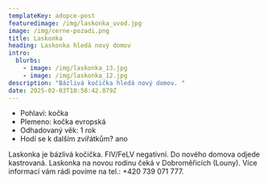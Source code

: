 ```yaml
---
templateKey: adopce-post
featuredimage: /img/laskonka_uvod.jpg
image: /img/cerne-pozadi.png
title: Laskonka
heading: Laskonka hledá nový domov
intro:
  blurbs:
    - image: /img/laskonka_13.jpg
    - image: /img/laskonka_12.jpg
description: "Bázlivá kočička hledá nový domov. "
date: 2025-02-03T10:58:42.879Z
---
```

* P﻿ohlaví: kočka 
* P﻿lemeno: kočka evropská
* O﻿dhadovaný věk: 1 rok
* H﻿odí se k dalším zvířátkům? ano

L﻿askonka je bázlivá kočička. FIV/FeLV negativní. Do nového domova odjede kastrovaná. Laskonka na novou rodinu čeká v Dobroměřicích (Louny). Více informací vám rádi povíme na tel.: +420 739 071 777.